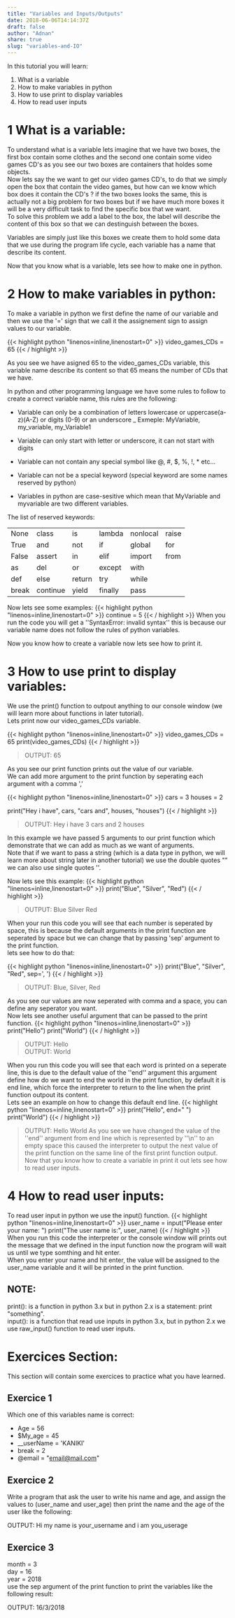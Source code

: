```yaml
---
title: "Variables and Inputs/Outputs"
date: 2018-06-06T14:14:37Z
draft: false
author: "Adnan"
share: true
slug: "variables-and-IO"
---
```


In this tutorial you will learn:

1. What is a variable
2. How to make variables in python
3. How to use print to display variables
4. How to read user inputs

1 What is a variable:
=====================
To understand what is a variable lets imagine that we have two boxes, the first box contain some clothes and the second one
contain some video games CD's as you see our two boxes are containers that holdes some objects.<br/>
Now lets say the we want to get our video games CD's, to do that we simply open the box that contain the video games, but
how can we know which box does it contain the CD's ? if the two boxes looks the same, this is actually not
a big problem for two boxes but if we have much more boxes it will be a very difficult task to find the specific box that we want.<br/>
To solve this problem we add a label to the box, the label will describe the content of this box so that we can destinguish between the boxes.<br/>

Variables are simply just like this boxes we create them to hold some data that we use during the program life cycle, each variable has a name that describe
its content.<br/>

Now that you know what is a variable, lets see how to make one in python.

2 How to make variables in python:
==================================
To make a variable in python we first define the name of our variable and then we use the '=' sign that we call it the assignement sign to assign values to our variable.

{{< highlight python "linenos=inline,linenostart=0" >}}
video_games_CDs = 65
{{< / highlight >}}

As you see we have asigned 65 to the video_games_CDs variable, this variable name describe its content so that 65 means the number of CDs that we have.<br/>

In python and other programming language we have some rules to follow to create a correct variable name, this rules are the following:

* Variable can only be a combination of letters lowercase or uppercase(a-z)(A-Z) or digits (0-9) or an underscore _
  Exmeple: MyVariable, my_variable, my_Variable1
  
* Variable can only start with letter or underscore, it can not start with digits

* Variable can not contain any special symbol like @, #, $, %, !, * etc...

* Variable can not be a special keyword (special keyword are some names reserved by python)

* Variables in python are case-sesitive which mean that MyVariable and myvariable are two different variables.

The list of reserved keywords:

|      |         |       |        |         |      |
|------|---------|-------|--------|---------|------|
|None  |class    |is     |lambda  |nonlocal |raise |
|True  |and      |not    |if      |global   |for   |
|False |assert   |in     |elif    |import   |from  |
|as    |del      |or     |except  |with     |      |
|def   |else     |return |try     |while    |      |
|break |continue |yield  |finally |pass     |      |

Now lets see some examples:
{{< highlight python "linenos=inline,linenostart=0" >}}
continue = 5
{{< / highlight >}}
When you run the code you will get a ''SyntaxError: invalid syntax''
this is because our variable name does not follow the rules of python variables.<br/>

Now you know how to create a variable now lets see how to print it.

3 How to use print to display variables:
========================================
We use the print() function to outpout anything to our console window (we will learn more about functions in later tutorial).<br/>
Lets print now our video_games_CDs variable.

{{< highlight python "linenos=inline,linenostart=0" >}}
video_games_CDs = 65
print(video_games_CDs)
{{< / highlight >}}
> OUTPUT: 65

As you see our print function prints out the value of our variable.</br>
We can add more argument to the print function by seperating each argument with a comma ','

{{< highlight python "linenos=inline,linenostart=0" >}}
cars = 3
houses = 2

print("Hey i have", cars, "cars and", houses, "houses")
{{< / highlight >}}
> OUTPUT: Hey i have 3 cars and 2 houses

In this example we have passed 5 arguments to our print function which demonstrate that we can add as much as we want of arguments.<br/>
Note that if we want to pass a string (which is a data type in python, we will learn more about string later in another tutorial)
we use the double quotes "" we can also use single quotes ''.<br/>

Now lets see this example:
{{< highlight python "linenos=inline,linenostart=0" >}}
print("Blue", "Silver", "Red")
{{< / highlight >}}
> OUTPUT: Blue Silver Red

When your run this code you will see that each number is seperated by space, this is because the default arguments in the print function are seperated by space
but we can change that by passing 'sep' argument to the print function.<br/>
lets see how to do that:

{{< highlight python "linenos=inline,linenostart=0" >}}
print("Blue", "Silver", "Red", sep=', ')
{{< / highlight >}}
> OUTPUT: Blue, Silver, Red

As you see our values are now seperated with comma and a space, you can define any seperator you want.<br/>
Now lets see another useful argument that can be passed to the print function.
{{< highlight python "linenos=inline,linenostart=0" >}}
print("Hello")
print("World")
{{< / highlight >}}
> OUTPUT: Hello<br/>
> OUTPUT: World
		
When you run this code you will see that each word is printed on a seperate line, this is due to the default value of the ''end'' argument
this argument define how do we want to end the world in the print function, by default it is end line, which force the interpreter to return to the line
when the print function outpout its content.<br/>
Lets see an example on how to change this default end line.
{{< highlight python "linenos=inline,linenostart=0" >}}
print("Hello", end=" ")
print("World")
{{< / highlight >}}
> OUTPUT: Hello World
As you see we have changed the value of the ''end'' argument from end line which is represented by ''\n'' to an empty space this caused the interpreter
to output the next value of the print function on the same line of the first print function output.<br/>
Now that you know how to create a variable in print it out lets see how to read user inputs.<br/>

4 How to read user inputs:
==========================
To read user input in python we use the input() function.
{{< highlight python "linenos=inline,linenostart=0" >}}
user_name = input("Please enter your name: ")
print("The user name is:", user_name)
{{< / highlight >}}
When you run this code the interpreter or the console window will prints out the message that we defined in the input function
now the program will wait us until we type somthing and hit enter.<br/>
When you enter your name and hit enter, the value will be assigned to the user_name variable and it will be printed in the print function.<br/>

NOTE:
-----
print(): is a function in python 3.x but in python 2.x is a statement: print "something".<br/>
input(): is a function that read use inputs in python 3.x, but in python 2.x we use raw_input() function to read user inputs.<br/>

Exercices Section:
==================
This section will contain some exercices to practice what you have learned.

Exercice 1
----------
Which one of this variables name is correct:

* Age = 56
* $My_age = 45
* __userName = 'KANIKI'
* break = 2
* @email = "email@mail.com"

Exercice 2
----------
Write a program that ask the user to write his name and age, and assign the values to (user_name and user_age)
then print the name and the age of the user like the following:

OUTPUT: Hi my name is your_username and i am you_userage

Exercice 3
----------
month = 3<br/>
day = 16<br/>
year = 2018<br/>
use the sep argument of the print function to print the variables like the following result:

OUTPUT: 16/3/2018
